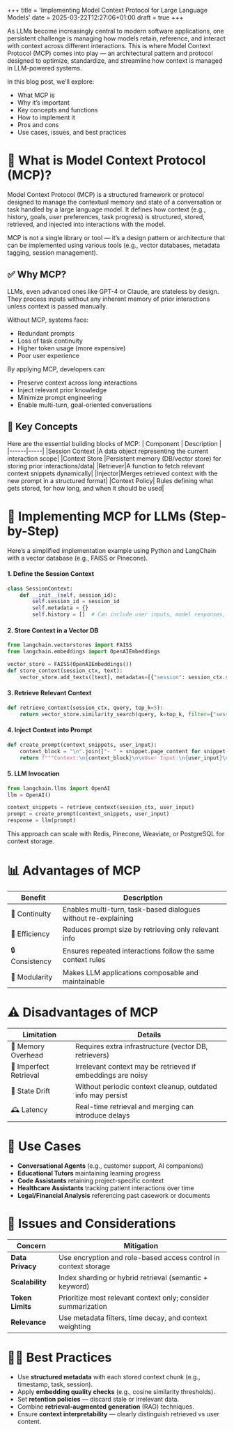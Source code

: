 +++
title = 'Implementing Model Context Protocol for Large Language Models'
date = 2025-03-22T12:27:06+01:00
draft = true
+++

As LLMs become increasingly central to modern software applications, one persistent challenge is managing how models retain, reference, and interact with context across different interactions. This is where Model Context Protocol (MCP) comes into play — an architectural pattern and protocol designed to optimize, standardize, and streamline how context is managed in LLM-powered systems.

In this blog post, we’ll explore:

- What MCP is
- Why it’s important
- Key concepts and functions
- How to implement it
- Pros and cons
- Use cases, issues, and best practices

# 📌 What is Model Context Protocol (MCP)?

Model Context Protocol (MCP) is a structured framework or protocol designed to manage the contextual memory and state of a conversation or task handled by a large language model. It defines how context (e.g., history, goals, user preferences, task progress) is structured, stored, retrieved, and injected into interactions with the model.

MCP is not a single library or tool — it’s a design pattern or architecture that can be implemented using various tools (e.g., vector databases, metadata tagging, session management).

## ✅ Why MCP?

LLMs, even advanced ones like GPT-4 or Claude, are stateless by design. They process inputs without any inherent memory of prior interactions unless context is passed manually.

Without MCP, systems face:

- Redundant prompts
- Loss of task continuity
- Higher token usage (more expensive)
- Poor user experience

By applying MCP, developers can:

- Preserve context across long interactions
- Inject relevant prior knowledge
- Minimize prompt engineering
- Enable multi-turn, goal-oriented conversations

## 🧠 Key Concepts

Here are the essential building blocks of MCP:
| Component | Description |
|------|-----|
|Session Context |A data object representing the current interaction scope|
|Context Store |Persistent memory (DB/vector store) for storing prior interactions/data|
|Retriever|A function to fetch relevant context snippets dynamically|
|Injector|Merges retrieved context with the new prompt in a structured format|
|Context Policy| Rules defining what gets stored, for how long, and when it should be used|

# 🔧 Implementing MCP for LLMs (Step-by-Step)

Here’s a simplified implementation example using Python and LangChain with a vector database (e.g., FAISS or Pinecone).

#### 1. Define the Session Context

```python
class SessionContext:
    def __init__(self, session_id):
        self.session_id = session_id
        self.metadata = {}
        self.history = []  # Can include user inputs, model responses, task metadata
```

#### 2. Store Context in a Vector DB

```python
from langchain.vectorstores import FAISS
from langchain.embeddings import OpenAIEmbeddings

vector_store = FAISS(OpenAIEmbeddings())
def store_context(session_ctx, text):
    vector_store.add_texts([text], metadatas=[{"session": session_ctx.session_id}])
```

#### 3. Retrieve Relevant Context

```python
def retrieve_context(session_ctx, query, top_k=5):
    return vector_store.similarity_search(query, k=top_k, filter={"session": session_ctx.session_id})
```

#### 4. Inject Context into Prompt

```python
def create_prompt(context_snippets, user_input):
    context_block = "\n".join(["- " + snippet.page_content for snippet in context_snippets])
    return f"""Context:\n{context_block}\n\nUser Input:\n{user_input}\n\nResponse:"""
```

#### 5. LLM Invocation

```python
from langchain.llms import OpenAI
llm = OpenAI()

context_snippets = retrieve_context(session_ctx, user_input)
prompt = create_prompt(context_snippets, user_input)
response = llm(prompt)
```

This approach can scale with Redis, Pinecone, Weaviate, or PostgreSQL for context storage.

# 📊 Advantages of MCP

| Benefit        | Description                                                    |
| -------------- | -------------------------------------------------------------- |
| 🔁 Continuity  | Enables multi-turn, task-based dialogues without re-explaining |
| 💸 Efficiency  | Reduces prompt size by retrieving only relevant info           |
| 🔒 Consistency | Ensures repeated interactions follow the same context rules    |
| 🧱 Modularity  | Makes LLM applications composable and maintainable             |

# ⚠️ Disadvantages of MCP

| Limitation             | Details                                                     |
| ---------------------- | ----------------------------------------------------------- |
| 🧠 Memory Overhead     | Requires extra infrastructure (vector DB, retrievers)       |
| 🤖 Imperfect Retrieval | Irrelevant context may be retrieved if embeddings are noisy |
| 🔄 State Drift         | Without periodic context cleanup, outdated info may persist |
| 🕰️ Latency             | Real-time retrieval and merging can introduce delays        |

# 🧰 Use Cases

- **Conversational Agents** (e.g., customer support, AI companions)
- **Educational Tutors** maintaining learning progress
- **Code Assistants** retaining project-specific context
- **Healthcare Assistants** tracking patient interactions over time
- **Legal/Financial Analysis** referencing past casework or documents

# 🚧 Issues and Considerations

| Concern          | Mitigation                                                      |
| ---------------- | --------------------------------------------------------------- |
| **Data Privacy** | Use encryption and role-based access control in context storage |
| **Scalability**  | Index sharding or hybrid retrieval (semantic + keyword)         |
| **Token Limits** | Prioritize most relevant context only; consider summarization   |
| **Relevance**    | Use metadata filters, time decay, and context weighting         |

# 🧑‍🏫 Best Practices

- Use **structured metadata** with each stored context chunk (e.g., timestamp, task, session).
- Apply **embedding quality checks** (e.g., cosine similarity thresholds).
- Set **retention policies** — discard stale or irrelevant data.
- Combine **retrieval-augmented generation** (RAG) techniques.
- Ensure **context interpretability** — clearly distinguish retrieved vs user content.
